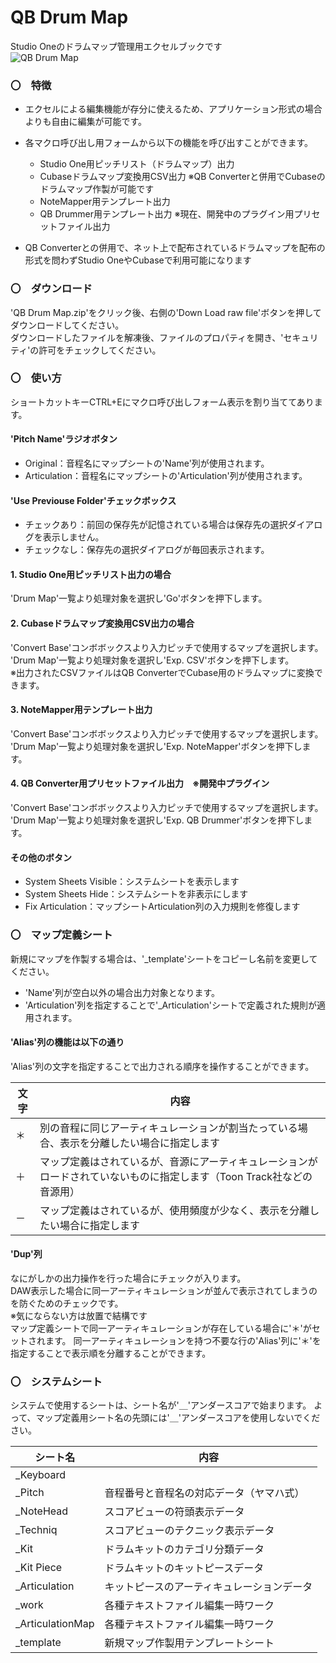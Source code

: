 # QB Drum Map
Studio Oneのドラムマップ管理用エクセルブックです  
![QB Drum Map](https://github.com/user-attachments/assets/20decb0f-e7ad-4e76-84be-6145ede030c6)

### 〇　特徴
- エクセルによる編集機能が存分に使えるため、アプリケーション形式の場合よりも自由に編集が可能です。  
  
- 各マクロ呼び出し用フォームから以下の機能を呼び出すことができます。  
  - Studio One用ピッチリスト（ドラムマップ）出力  
  - Cubaseドラムマップ変換用CSV出力 ※QB Converterと併用でCubaseのドラムマップ作製が可能です  
  - NoteMapper用テンプレート出力  
  - QB Drummer用テンプレート出力 ※現在、開発中のプラグイン用プリセットファイル出力  

- QB Converterとの併用で、ネット上で配布されているドラムマップを配布の形式を問わずStudio OneやCubaseで利用可能になります

### 〇　ダウンロード  
'QB Drum Map.zip'をクリック後、右側の'Down Load raw file'ボタンを押してダウンロードしてください。  
ダウンロードしたファイルを解凍後、ファイルのプロパティを開き、'セキュリティ'の許可をチェックしてください。

### 〇　使い方  
ショートカットキーCTRL+Eにマクロ呼び出しフォーム表示を割り当ててあります。 

#### 'Pitch Name'ラジオボタン  
- Original：音程名にマップシートの'Name'列が使用されます。
- Articulation：音程名にマップシートの'Articulation'列が使用されます。

#### 'Use Previouse Folder'チェックボックス  
- チェックあり：前回の保存先が記憶されている場合は保存先の選択ダイアログを表示しません。
- チェックなし：保存先の選択ダイアログが毎回表示されます。

#### 1. Studio One用ピッチリスト出力の場合  
'Drum Map'一覧より処理対象を選択し'Go'ボタンを押下します。  

#### 2. Cubaseドラムマップ変換用CSV出力の場合  
'Convert Base'コンボボックスより入力ピッチで使用するマップを選択します。  
'Drum Map'一覧より処理対象を選択し'Exp. CSV'ボタンを押下します。  
※出力されたCSVファイルはQB ConverterでCubase用のドラムマップに変換できます。

#### 3. NoteMapper用テンプレート出力  
'Convert Base'コンボボックスより入力ピッチで使用するマップを選択します。  
'Drum Map'一覧より処理対象を選択し'Exp. NoteMapper'ボタンを押下します。  

#### 4. QB Converter用プリセットファイル出力　※開発中プラグイン  
'Convert Base'コンボボックスより入力ピッチで使用するマップを選択します。  
'Drum Map'一覧より処理対象を選択し'Exp. QB Drummer'ボタンを押下します。  

#### その他のボタン
- System Sheets Visible：システムシートを表示します
- System Sheets Hide：システムシートを非表示にします
- Fix Articulation：マップシートArticulation列の入力規則を修復します

### 〇　マップ定義シート  
新規にマップを作製する場合は、'_template'シートをコピーし名前を変更してください。
- 'Name'列が空白以外の場合出力対象となります。
- 'Articulation'列を指定することで'_Articulation'シートで定義された規則が適用されます。

#### 'Alias'列の機能は以下の通り  
'Alias'列の文字を指定することで出力される順序を操作することができます。

文字 | 内容
--- | --- 
＊ | 別の音程に同じアーティキュレーションが割当たっている場合、表示を分離したい場合に指定します
＋ | マップ定義はされているが、音源にアーティキュレーションがロードされていないものに指定します（Toon Track社などの音源用）
－ | マップ定義はされているが、使用頻度が少なく、表示を分離したい場合に指定します

#### 'Dup'列  
なにがしかの出力操作を行った場合にチェックが入ります。  
DAW表示した場合に同一アーティキュレーションが並んで表示されてしまうのを防ぐためのチェックです。  
※気にならない方は放置で結構です  
マップ定義シートで同一アーティキュレーションが存在している場合に'＊'がセットされます。
同一アーティキュレーションを持つ不要な行の'Alias'列に'＊'を指定することで表示順を分離することができます。

### 〇　システムシート
システムで使用するシートは、シート名が'＿'アンダースコアで始まります。
よって、マップ定義用シート名の先頭には'＿'アンダースコアを使用しないでください。

シート名 | 内容
--- | --- 
_Keyboard | 
_Pitch | 音程番号と音程名の対応データ（ヤマハ式）
_NoteHead | スコアビューの符頭表示データ
_Techniq | スコアビューのテクニック表示データ
_Kit | ドラムキットのカテゴリ分類データ
_Kit Piece | ドラムキットのキットピースデータ
_Articulation | キットピースのアーティキュレーションデータ
_work | 各種テキストファイル編集一時ワーク
_ArticulationMap | 各種テキストファイル編集一時ワーク
_template | 新規マップ作製用テンプレートシート


